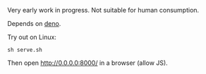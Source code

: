 Very early work in progress. Not suitable for human consumption.

Depends on [deno](deno.land/).

Try out on Linux:

```
sh serve.sh
```

Then open http://0.0.0.0:8000/ in a browser (allow JS).